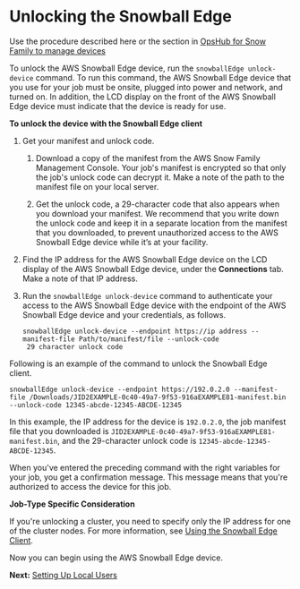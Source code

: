 # Unlocking the Snowball Edge<a name="unlockdevice"></a>

Use the procedure described here or the section in [OpsHub for Snow Family to manage devices](https://docs.aws.amazon.com/snowball/latest/developer-guide/aws-opshub.html)

To unlock the AWS Snowball Edge device, run the `snowballEdge unlock-device` command\. To run this command, the AWS Snowball Edge device that you use for your job must be onsite, plugged into power and network, and turned on\. In addition, the LCD display on the front of the AWS Snowball Edge device must indicate that the device is ready for use\.

**To unlock the device with the Snowball Edge client**

1. Get your manifest and unlock code\.

   1. Download a copy of the manifest from the AWS Snow Family Management Console\. Your job's manifest is encrypted so that only the job's unlock code can decrypt it\. Make a note of the path to the manifest file on your local server\.

   1. Get the unlock code, a 29\-character code that also appears when you download your manifest\. We recommend that you write down the unlock code and keep it in a separate location from the manifest that you downloaded, to prevent unauthorized access to the AWS Snowball Edge device while it’s at your facility\.

1. Find the IP address for the AWS Snowball Edge device on the LCD display of the AWS Snowball Edge device, under the **Connections** tab\. Make a note of that IP address\.

1. Run the `snowballEdge unlock-device` command to authenticate your access to the AWS Snowball Edge device with the endpoint of the AWS Snowball Edge device and your credentials, as follows\.

   ```
   snowballEdge unlock-device --endpoint https://ip address --manifest-file Path/to/manifest/file --unlock-code
    29 character unlock code
   ```

Following is an example of the command to unlock the Snowball Edge client\.

```
snowballEdge unlock-device --endpoint https://192.0.2.0 --manifest-file /Downloads/JID2EXAMPLE-0c40-49a7-9f53-916aEXAMPLE81-manifest.bin  --unlock-code 12345-abcde-12345-ABCDE-12345
```

In this example, the IP address for the device is `192.0.2.0`, the job manifest file that you downloaded is `JID2EXAMPLE-0c40-49a7-9f53-916aEXAMPLE81-manifest.bin`, and the 29\-character unlock code is `12345-abcde-12345-ABCDE-12345`\.

When you've entered the preceding command with the right variables for your job, you get a confirmation message\. This message means that you're authorized to access the device for this job\.

**Job\-Type Specific Consideration**

If you're unlocking a cluster, you need to specify only the IP address for one of the cluster nodes\. For more information, see [Using the Snowball Edge Client](using-client.md)\.

Now you can begin using the AWS Snowball Edge device\. 

**Next:** [Setting Up Local Users](setup-local-iam.md) 